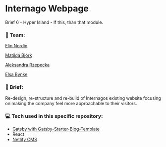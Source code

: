 # Internago Webpage
Brief 6 - Hyper Island - If this, than that module.

### :busts_in_silhouette: Team: 
[Elin Nordin](https://github.com/elinordin)

[Matilda Björk](https://github.com/MatildaBjorken)

[Aleksandra Rzepecka](https://github.com/AcidDeleria)

[Elsa Bynke](https://github.com/Elsmer)

### :scroll: Brief:
Re-design, re-structure and re-build of Internagos existing website focusing on making the company feel more approachable to their visitors.


### :computer: Tech used in this specific repository:
* [Gatsby with Gatsby-Starter-Blog-Template](https://www.gatsbyjs.com/starters/gatsbyjs/gatsby-starter-blog/)
* React
* [Netlify CMS](https://www.netlifycms.org/)
